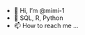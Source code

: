 - 👋 Hi, I’m @mimi-1
- 💞️ SQL, R, Python
- 📫 How to reach me ... 

<!---
mimi-1/mimi-1 is a ✨ special ✨ repository because its `README.md` (this file) appears on your GitHub profile.
You can click the Preview link to take a look at your changes.
--->
